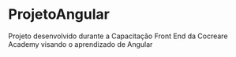 # ProjetoAngular

Projeto desenvolvido durante a Capacitação Front End da Cocreare Academy visando o aprendizado de Angular
